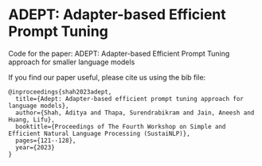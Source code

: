 # ADEPT: Adapter-based Efficient Prompt Tuning

Code for the paper: ADEPT: Adapter-based Efficient Prompt Tuning approach for smaller language models

If you find our paper useful, please cite us using the bib file:

```
@inproceedings{shah2023adept,
  title={Adept: Adapter-based efficient prompt tuning approach for language models},
  author={Shah, Aditya and Thapa, Surendrabikram and Jain, Aneesh and Huang, Lifu},
  booktitle={Proceedings of The Fourth Workshop on Simple and Efficient Natural Language Processing (SustaiNLP)},
  pages={121--128},
  year={2023}
}
```
